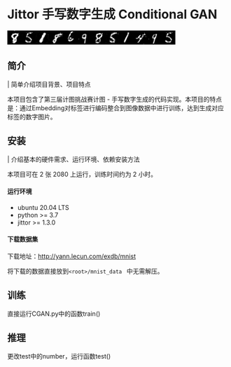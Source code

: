 # Jittor 手写数字生成 Conditional GAN
![image-20230507210441008](result.png)

## 简介
| 简单介绍项目背景、项目特点

本项目包含了第三届计图挑战赛计图 - 手写数字生成的代码实现。本项目的特点是：通过Embedding对标签进行编码整合到图像数据中进行训练，达到生成对应标签的数字图片。

## 安装 
| 介绍基本的硬件需求、运行环境、依赖安装方法

本项目可在 2 张 2080 上运行，训练时间约为 2 小时。

#### 运行环境
- ubuntu 20.04 LTS
- python >= 3.7
- jittor >= 1.3.0

#### 下载数据集
下载地址：http://yann.lecun.com/exdb/mnist

将下载的数据直接放到`<root>/mnist_data ` 中无需解压。

## 训练
直接运行CGAN.py中的函数train()
## 推理
更改test中的number，运行函数test()
